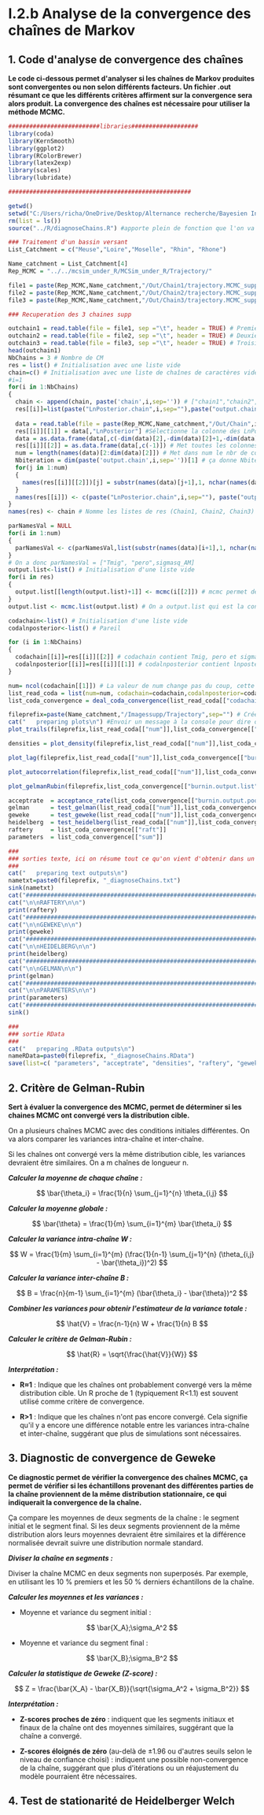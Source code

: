 # I.2.b Analyse de la convergence des chaînes de Markov

## 1. Code d'analyse de convergence des chaînes

**Le code ci-dessous permet d'analyser si les chaînes de Markov produites sont convergentes ou non selon différents facteurs. Un fichier .out résumant ce que les différents critères affirment sur la convergence sera alors produit. La convergence des chaînes est nécessaire pour utiliser la méthode MCMC.**

```R
##########################libraries###################
library(coda)
library(KernSmooth)
library(ggplot2)
library(RColorBrewer)
library(latex2exp)
library(scales)
library(lubridate)

####################################################

getwd()
setwd("C:/Users/richa/OneDrive/Desktop/Alternance recherche/Bayesien Informatique/Deal_MCMC/TRAJECTORY")
rm(list = ls())
source("../R/diagnoseChains.R") #apporte plein de fonction que l'on va utiliser dans la suite du code

### Traitement d'un bassin versant
List_Catchment = c("Meuse","Loire","Moselle", "Rhin", "Rhone")

Name_catchment = List_Catchment[4]
Rep_MCMC = "../../mcsim_under_R/MCSim_under_R/Trajectory/"

file1 = paste(Rep_MCMC,Name_catchment,"/Out/Chain1/trajectory.MCMC_supp",1,".out",sep="")
file2 = paste(Rep_MCMC,Name_catchment,"/Out/Chain2/trajectory.MCMC_supp",2,".out",sep="")
file3 = paste(Rep_MCMC,Name_catchment,"/Out/Chain3/trajectory.MCMC_supp",3,".out",sep="")

### Recuperation des 3 chaines supp

outchain1 = read.table(file = file1, sep ="\t", header = TRUE) # Première chaîne de  Markov à 4800 itérations
outchain2 = read.table(file = file2, sep ="\t", header = TRUE) # Deuxième chaîne de  Markov à 4800 itérations
outchain3 = read.table(file = file3, sep ="\t", header = TRUE) # Troisième chaîne de  Markov à 4800 itérations
head(outchain1)
NbChains = 3 # Nombre de CM
res = list() # Initialisation avec une liste vide
chain=c() # Initialisation avec une liste de chaînes de caractères vide
#i=1
for(i in 1:NbChains)
{
  chain <- append(chain, paste('chain',i,sep='')) # ["chain1","chain2","chain3"]
  res[[i]]=list(paste("LnPosterior.chain",i,sep=""),paste("output.chain",i,sep='')) #Titre des deux listes de res[[i]]
  
  data = read.table(file = paste(Rep_MCMC,Name_catchment,"/Out/Chain",i,"/trajectory.MCMC_supp",i,".out",sep=""), sep ="\t", header = TRUE) # Récupère la i-ème chaîne de Markov
  res[[i]][[1]] = data[,"LnPosterior"] #Sélectionne la colonne des LnPosterior de Data et le met dans la première liste de res[[i]]
  data = as.data.frame(data[,c(-dim(data)[2],-dim(data)[2]+1,-dim(data)[2]+2)]) # Suppression des trois dernières colonnes de data dans data (LnPrior, LnData, LnPosterior)
  res[[i]][[2]] = as.data.frame(data[,c(-1)]) # Met toutes les colonnes de data dans res[[i]][[2]] (excepté la première) (donc Tmig, pero et sigmasq_AM)
  num = length(names(data)[2:dim(data)[2]]) # Met dans num le nbr de colonnes de data, à l'exception de la première colonne (ce sera 3 ici du coup)
  Nbiteration = dim(paste('output.chain',i,sep=''))[1] # ça donne Nbiteration = NULL donc jsp à quoi ça sert
  for(j in 1:num)
  {
    names(res[[i]][[2]])[j] = substr(names(data)[j+1],1, nchar(names(data)[j+1])-3) # Donne le nom de Tmig, etc aux listes de output.chaini
  }
  names(res[[i]]) <- c(paste("LnPosterior.chain",i,sep=""), paste("output.chain",i,sep='')) # ça redonne les noms au deux sous listes mais jsp pourquoi
}
names(res) <- chain # Nomme les listes de res (Chain1, Chain2, Chain3)

parNamesVal = NULL
for(i in 1:num)
{
  parNamesVal <- c(parNamesVal,list(substr(names(data)[i+1],1, nchar(names(data)[i+1])-3)))
}
# On a donc parNamesVal = ["Tmig", "pero",sigmasq_AM]
output.list<-list() # Initialisation d'une liste vide
for(i in res)
{
  output.list[[length(output.list)+1]] <- mcmc(i[[2]]) # mcmc permet de le rendre compatible avec coda
}
output.list <- mcmc.list(output.list) # On a output.list qui est la concaténation des trois chaîne de Markov et qui est sous une forme compatible avec la librairie coda

codachain<-list() # Initialisation d'une liste vide
codalnposterior<-list() # Pareil

for (i in 1:NbChains)
{
  codachain[[i]]=res[[i]][[2]] # codachain contient Tmig, pero et sigmasq_AM
  codalnposterior[[i]]=res[[i]][[1]] # codalnposterior contient lnposterior
}

num= ncol(codachain[[1]]) # La valeur de num change pas du coup, cette ligne ne sert à rien je pense
list_read_coda = list(num=num, codachain=codachain,codalnposterior=codalnposterior,output.list=output.list) # Crée une liste contenant les 4 éléments : num, codachain, codalnposterior, output.list
list_coda_convergence = deal_coda_convergence(list_read_coda[["codachain"]],list_read_coda[["codalnposterior"]],list_read_coda[["output.list"]], N_chain=NbChains)  

fileprefix=paste(Name_catchment,"/Imagessupp/Trajectory",sep="") # Crée juste un chemin vers Imagesupp
cat("   preparing plots\n") #Envoir un message à la console pour dire où on en est
plot_trails(fileprefix,list_read_coda[["num"]],list_coda_convergence[["sum"]], list_read_coda[["codachain"]],list_read_coda[["codalnposterior"]], N_chain=NbChains) # Permet d'obtenir Trajectory_trails.jpg dans Loire/Imagessupp/. On y trace les différente valeurs de Tmig, pero, sigmasq_AM et lnPosterior à chaque itération

densities = plot_density(fileprefix,list_read_coda[["num"]],list_coda_convergence[["sum"]], list_coda_convergence[["hpd"]],list_coda_convergence[["burnin.output.pooled"]]) #Trace les densité des trois paramètres en faisant le fichier Trajectory_dens.jpg dans Imagessupp. Pour chaque paramètre, il va estimer la densité avec la méthode de l'estimateur de noyau (bkde) avec une largeur de bande déterminée par dpik. Ensuite ça trace deux traits verticaux pour les quantiles 2,5% et 97,5% et aussi aux limites inférieure et supérieure de l'intervalle de haute densité postérieure

plot_lag(fileprefix,list_read_coda[["num"]],list_coda_convergence[["burnin.output.pooled"]]) # Fais le fichier Trajectory_lag.jpg qui trace pour chaque itération n sa valeur sur l'axe des x et la valeur de l'itération n+1 sur celle des y, si on observe que ça suit une droite linéaire c'est que ça converge sûrement pas, si ça commence à former une biule c'est que y a convergence. On veut donc voir une sorte de boule se former

plot_autocorrelation(fileprefix,list_read_coda[["num"]],list_coda_convergence[["burnin.output.pooled"]]) # Crée le fichier Trajectory_autocorr.jpg qui trace la corrélation d'une série avec elle-même, pour analyser l'indépendance des échantillons de la MCMC

plot_gelmanRubin(fileprefix,list_coda_convergence[["burnin.output.list"]]) # Crée le graphique Trajectoryhat_gelmanRhat.jpg, ça trace le ration de réduction de variancee de Gelman-Rubin (Rhat) pour chaque paramètre au fil des itérations. Un Rhat proche de 1 indique une bonne convergence

acceptrate  = acceptance_rate(list_coda_convergence[["burnin.output.pooled"]]) # Calcule le taux d'acceptation de chaque MCMC, ça correspond au pourcentage d'échantillons proposés qui sont acceptés lors de la méthode de M-H
gelman      = test_gelman(list_read_coda[["num"]],list_coda_convergence[["burnin.output.list"]]) # Calcule le diagnostique de Gelman-Rubin, ça donne le psrf (Potential Scale Reduction Factor) (c'est le Rhat) et le mpsrf (Multivariate Potential Scale Reduction Factor) (un peu comme le psfr mais ça prend en compte la corrélation entre les différents paramètres et donc si c'est proche de 1 ça indique que les chaînes ont convergé)
geweke      = test_geweke(list_read_coda[["num"]],list_coda_convergence[["burnin.output.list"]],list_coda_convergence[["chaintodisplay"]]) # Renseigne toi sur le diagnostic de Geweke qui renvoie un score Z (la différence entre les deux moyennes d’échantillons divisée par son erreur standard estimée) ( L’erreur standard est estimée à partir de la densité spectrale à zéro, ce qui prend en compte toute autocorrélation)
heidelberg  = test_heidelberg(list_read_coda[["num"]],list_coda_convergence[["burnin.output.list"]],list_coda_convergence[["chaintodisplay"]]) # Renseigne toi sur le test de Heiselberg
raftery     = list_coda_convergence[["raft"]]
parameters  = list_coda_convergence[["sum"]]

###
### sorties texte, ici on résume tout ce qu'on vient d'obtenir dans un fichier texte
###
cat("   preparing text outputs\n")
nametxt=paste0(fileprefix, "_diagnoseChains.txt")
sink(nametxt)
cat("################################################################################################\n")
cat("\n\nRAFTERY\n\n")
print(raftery)
cat("################################################################################################\n")
cat("\n\nGEWEKE\n\n")
print(geweke)
cat("################################################################################################\n")
cat("\n\nHEIDELBERG\n\n")
print(heidelberg)
cat("################################################################################################\n")
cat("\n\nGELMAN\n\n")
print(gelman)
cat("################################################################################################\n")
cat("\n\nPARAMETERS\n\n")
print(parameters)
cat("################################################################################################\n")
sink()

###
### sortie RData
###
cat("   preparing .RData outputs\n")
nameRData=paste0(fileprefix, "_diagnoseChains.RData")
save(list=c( "parameters", "acceptrate", "densities", "raftery", "geweke", "heidelberg"), file=nameRData)
```

## 2. Critère de Gelman-Rubin

**Sert à évaluer la convergence des MCMC, permet de déterminer si les chaines MCMC ont convergé vers la distribution cible.**

On a plusieurs chaînes MCMC avec des conditions initiales différentes. On va alors comparer les variances intra-chaîne et inter-chaîne. 

Si les chaînes ont convergé vers la même distribution cible, les variances devraient être similaires.
On a m chaînes de longueur n.

**_Calculer la moyenne de chaque chaîne :_**

$$
\bar{\theta_i} = \frac{1}{n} \sum_{j=1}^{n} \theta_{i,j}
$$

**_Calculer la moyenne globale :_**

$$
\bar{\theta} = \frac{1}{m} \sum_{i=1}^{m} \bar{\theta_i}
$$

**_Calculer la variance intra-chaîne W :_**

$$
W = \frac{1}{m} \sum_{i=1}^{m} (\frac{1}{n-1} \sum_{j=1}^{n} (\theta_{i,j} - \bar{\theta_i})^2)
$$
 
**_Calculer la variance inter-chaîne B :_**

$$
B = \frac{n}{m-1} \sum_{i=1}^{m} (\bar{\theta_i} - \bar{\theta})^2
$$

**_Combiner les variances pour obtenir l'estimateur de la variance totale :_**

$$
\hat{V} = \frac{n-1}{n} W + \frac{1}{n} B
$$

**_Calculer le critère de Gelman-Rubin :_**

$$
\hat{R} = \sqrt{\frac{\hat{V}}{W}}
$$
 
**_Interprétation :_**

- **R≈1** : Indique que les chaînes ont probablement convergé vers la même distribution cible. Un R proche de 1 (typiquement R<1.1) est souvent utilisé comme critère de convergence.

- **R>1** : Indique que les chaînes n'ont pas encore convergé. Cela signifie qu'il y a encore une différence notable entre les variances intra-chaîne et inter-chaîne, suggérant que plus de simulations sont nécessaires.

## 3. Diagnostic de convergence de Geweke

**Ce diagnostic permet de vérifier la convergence des chaînes MCMC, ça permet de vérifier si les échantillons provenant des différentes parties de la chaîne proviennent de la même distribution stationnaire, ce qui indiquerait la convergence de la chaîne.**

Ça compare les moyennes de deux segments de la chaîne : le segment initial et le segment final. Si les deux segments proviennent de la même distribution alors leurs moyennes devraient être similaires et la différence normalisée devrait suivre une distribution normale standard.

**_Diviser la chaîne en segments :_**

Diviser la chaîne MCMC en deux segments non superposés. Par exemple, en utilisant les 10 % premiers et les 50 % derniers échantillons de la chaîne.

**_Calculer les moyennes et les variances :_**

- Moyenne et variance du segment initial :

$$
\bar{X_A};\sigma_A^2
$$

- Moyenne et variance du segment final :

$$
\bar{X_B};\sigma_B^2
$$

**_Calculer la statistique de Geweke (Z-score) :_**

$$
Z = \frac{\bar{X_A} - \bar{X_B}}{\sqrt{\sigma_A^2 + \sigma_B^2}}
$$

**_Interprétation :_**

- **Z-scores proches de zéro** : indiquent que les segments initiaux et finaux de la chaîne ont des moyennes similaires, suggérant que la chaîne a convergé.

- **Z-scores éloignés de zéro** (au-delà de ±1.96 ou d'autres seuils selon le niveau de confiance choisi) : indiquent une possible non-convergence de la chaîne, suggérant que plus d'itérations ou un réajustement du modèle pourraient être nécessaires.

## 4. Test de stationarité de Heidelberger Welch
